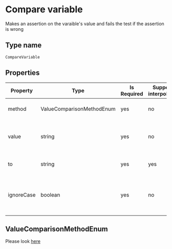 # Compare variable

Makes an assertion on the varaible's value and fails the test if the assertion is wrong

## Type name

`CompareVariable`

## Properties

|Property|Type|Is Required|Supports interpolation|Description|
|---|---|---|---|---|
|method|ValueComparisonMethodEnum|yes|no|Method to compare too values|
|value|string|yes|no|Name of the variable for the left part of the comparison|
|to|string|yes|yes|Right part of the comparison|
|ignoreCase|boolean|yes|no|Indicates whether to make comparison case insensetive|

## ValueComparisonMethodEnum

Please look [here](compare-values.md)